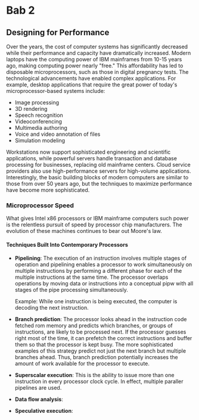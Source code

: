 # Bab 2

## Designing for Performance

Over the years, the cost of computer systems has significantly decreased while their performance and capacity have dramatically increased. Modern laptops have the computing power of IBM mainframes from 10-15 years ago, making computing power nearly "free." This affordability has led to disposable microprocessors, such as those in digital pregnancy tests. The technological advancements have enabled complex applications. For example, desktop applications that require the great power of today's microprocessor-based systems include:

- Image processing
- 3D rendering
- Speech recognition
- Videoconferencing
- Multimedia authoring
- Voice and video annotation of files
- Simulation modeling

Workstations now support sophisticated engineering and scientific applications, while powerful servers handle transaction and database processing for businesses, replacing old mainframe centers. Cloud service providers also use high-performance servers for high-volume applications. Interestingly, the basic building blocks of modern computers are similar to those from over 50 years ago, but the techniques to maximize performance have become more sophisticated.

### Microprocessor Speed

What gives Intel x86 processors or IBM mainframe computers such power is the relentless pursuit of speed by processor chip manufacturers. The evolution of these machines continues to bear out Moore's law.

#### Techniques Built Into Contemporary Processors

- **Pipelining**: The execution of an instruction involves multiple stages of operation and pipelining enables a processor to work simultaneously on multiple instructions by performing a different phase for each of the multiple instructions at the same time. The processor overlaps operations by moving data or instructions into a conceptual pipw with all stages of the pipe processing simultaneously.

  Example: While one instruction is being executed, the computer is decoding the next instruction.

- **Branch prediction**: The processor looks ahead in the instruction code fetched rom memory and predicts which branches, or groups of instructions, are likely to be processed next. If the processor guesses right most of the time, it can prefetch the correct instructions and buffer them so that the processor is kept busy. The more sophisticated examples of this strategy predict not just the next branch but multiple branches ahead. Thus, branch prediction potentially increases the amount of work available for the processor to execute.
- **Superscalar execution**: This is the ability to issue more than one instruction in every processor clock cycle. In effect, multiple paraller pipelines are used.
- **Data flow analysis**:
- **Speculative execution**:
